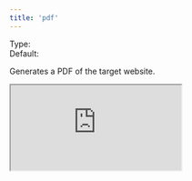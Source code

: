 ```yaml
---
title: 'pdf'
---
```


Type: <Type children='<boolean>'/><br/>
Default: <Type children='false'/>

Generates a PDF of the target website.

<Iframe
  src="https://api.microlink.io/?url=https://rauchg.com/2014/7-principles-of-rich-web-applications&pdf&embed=pdf.url&scale=1&margin=0.4cm&meta=false"
/>

<MultiCodeEditor languages={{
HTML: `<iframe width="650px" src="https://api.microlink.io/?url=https://rauchg.com/2014/7-principles-of-rich-web-applications&pdf&embed=pdf.url&scale=1&margin=0.4cm"></iframe>`,
Shell: `microlink-api https://rauchg.com/2014/7-principles-of-rich-web-applications&pdf&scale=1&margin=0.4cm`,
'Node.js': `const mql = require('@microlink/mql')

module.exports = async () => {
const { status, data, response } = await mql(
'https://rauchg.com/2014/7-principles-of-rich-web-applications', {
pdf: true,
scale: 1,
margin: '0.4cm'
})
console.log(status, data)
}
`
}}
/>

When it's enabled, a new `pdf` data field will be part of the Microlink API response payload.

```json{19, 24}
{
  "data": {
    "title": "7 Principles of Rich Web Applications",
    "description": "November 4, 2014",
    "lang": "en",
    "author": null,
    "publisher": "rauchg.com",
    "image": null,
    "url": "https://rauchg.com/2014/7-principles-of-rich-web-applications",
    "date": "2019-11-27T18:34:47.000Z",
    "logo": {
      "url": "https://logo.clearbit.com/rauchg.com",
      "type": "png",
      "size": 17675,
      "height": 128,
      "width": 128,
      "size_pretty": "17.7 kB"
    },
    "pdf": {
      "size_pretty": "1.36 MB",
      "size": 1357350,
      "type": "pdf",
      "url": "https://microlink.nyc3.digitaloceanspaces.com/vIQctxsDTujq0b_f8AnldH7YMYs_"
    }
  },
  "status": "success"
}
```

You can combine it with [embed](/docs/api/parameters/embed) for inserting it as HTML markup

<Container textAlign='center'>
  <a href="https://api.microlink.io/?url=https://rauchg.com/2014/7-principles-of-rich-web-applications&pdf&embed=pdf.url&scale=1&margin=0.4cm" download="How-to-download-file.pdf">
    <Button bg='black' color='white'>Download File</Button>
  </a>
</Container>

```html
<a
  href="https://api.microlink.io/?url=https://rauchg.com/2014/7-principles-of-rich-web-applications&pdf&embed=pdf.url&scale=1&margin=0.4cm"
  download="How-to-download-file.pdf"
>
  <button>Download File</button>
</a>
```
